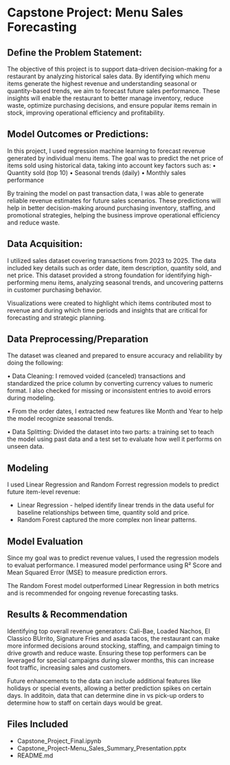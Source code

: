 # Capstone Project: Menu Sales Forecasting

## Define the Problem Statement:
The objective of this project is to support data-driven decision-making for a restaurant by analyzing historical sales data. By identifying which menu items generate the highest revenue and understanding seasonal or quantity-based trends, we aim to forecast future sales performance. These insights will enable the restaurant to better manage inventory, reduce waste, optimize purchasing decisions, and ensure popular items remain in stock, improving operational efficiency and profitability.

## Model Outcomes or Predictions: 
In this project, I used regression machine learning to forecast revenue generated by individual menu items. The goal was to predict the net price of items sold using historical data, taking into account key factors such as:
•	Quantity sold (top 10)
•	Seasonal trends (daily)
•	Monthly sales performance

By training the model on past transaction data, I was able to generate reliable revenue estimates for future sales scenarios. These predictions will help in better decision-making around purchasing inventory, staffing, and promotional strategies, helping the business improve operational efficiency and reduce waste.

## Data Acquisition:
I utilized sales dataset covering transactions from 2023 to 2025. The data included key details such as order date, item description, quantity sold, and net price. This dataset provided a strong foundation for identifying high-performing menu items, analyzing seasonal trends, and uncovering patterns in customer purchasing behavior. 

Visualizations were created to highlight which items contributed most to revenue and during which time periods and insights that are critical for forecasting and strategic planning.

## Data Preprocessing/Preparation
The dataset was cleaned and prepared to ensure accuracy and reliability by doing the following:

•	Data Cleaning: I removed voided (canceled) transactions and standardized the price column by converting currency values to numeric format. I also checked for missing or inconsistent entries to avoid errors during modeling. 

•	From the order dates, I extracted new features like Month and Year to help the model recognize seasonal trends.

•	Data Splitting: Divided the dataset into two parts: a training set to teach the model using past data and a test set to evaluate how well it performs on unseen data.

## Modeling
I used Linear Regression and Random Forrest regression models to predict future item-level revenue:
- Linear Regression - helped identify linear trends in the data useful for baseline relationships between time, quantity sold and price.
-  Random Forest captured the more complex non linear patterns.

## Model Evaluation
Since my goal was to predict revenue values, I used the regression models to evaluat performance. I measured model performance using R² Score and Mean Squared Error (MSE) to measure prediction errors.

The Random Forest model outperformed Linear Regression in both metrics and is recommended for ongoing revenue forecasting tasks.

## Results & Recommendation

Identifying top overall revenue generators: Cali-Bae, Loaded Nachos, El Classico BUrrito, Signature Fries and asada tacos, the restaurant can make more informed decisions around stocking, staffing, and campaign timing to drive growth and reduce waste. Ensuring these top performers can be leveraged for special campaigns during slower months, this can increase foot traffic, increasing sales and customers. 

Future enhancements to the data can include additional features like holidays or special events, allowing a better prediction spikes on certain days. In additoin, data that can determine dine in vs pick-up orders to determine how to staff on certain days would be great.

## Files Included
- Capstone_Project_Final.ipynb
- Capstone_Project-Menu_Sales_Summary_Presentation.pptx
- README.md
